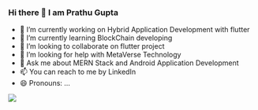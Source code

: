 ### Hi there 👋 I am Prathu Gupta 

- 🔭 I’m currently working on Hybrid Application Development with flutter
- 🌱 I’m currently learning BlockChain developing
- 👯 I’m looking to collaborate on flutter project
- 🤔 I’m looking for help with MetaVerse Technology
- 💬 Ask me about MERN Stack and Android Application Development 
- 📫 You can reach to me by LinkedIn
- 😄 Pronouns: ...
<img src="https://github-readme-stats.vercel.app/api?username=HackerPrathu&&show_icons=true&title_color=ffffff&icon_color=bb2acf&text_color=daf7dc&bg_color=151515">
